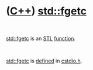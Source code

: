 
 

 

 

 

 

([C++](Cpp.md)) [std::fgetc](CppFgetc.md)
===========================================

 

[std::fgetc](CppFgetc.md) is an [STL](CppStl.md)
[function](CppFunction.md).

 

[std::fgetc](CppFgetc.md) is [defined](CppDefinition.md) in
[cstdio.h](CppCstdioH.md).

 

 

 

 

 

 

